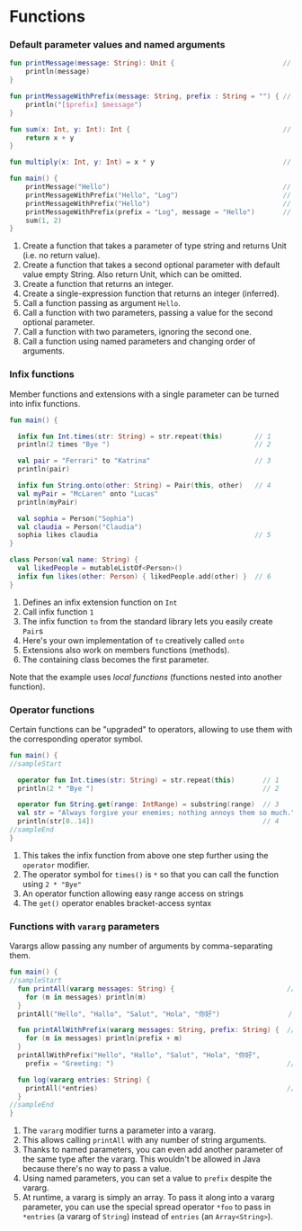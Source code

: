 # Functions

### Default parameter values and named arguments

<div class="language-kotlin" theme="idea">

```kotlin
fun printMessage(message: String): Unit {                           // 1
    println(message)
}

fun printMessageWithPrefix(message: String, prefix : String = "") { // 2
    println("[$prefix] $message")
}

fun sum(x: Int, y: Int): Int {                                      // 3
    return x + y
}

fun multiply(x: Int, y: Int) = x * y                                // 4

fun main() {
    printMessage("Hello")                                           // 5                    
    printMessageWithPrefix("Hello", "Log")                          // 6
    printMessageWithPrefix("Hello")                                 // 7
    printMessageWithPrefix(prefix = "Log", message = "Hello")       // 8
    sum(1, 2)
}
```

</div>

1. Create a function that takes a parameter of type string and returns Unit (i.e. no return value).
2. Create a function that takes a second optional parameter with default value empty String. Also return Unit, which can be omitted.
3. Create a function that returns an integer.
4. Create a single-expression function that returns an integer (inferred).
5. Call a function passing as argument `Hello`.
6. Call a function with two parameters, passing a value for the second optional parameter.
7. Call a function with two parameters, ignoring the second one. 
8. Call a function using named parameters and changing order of arguments.

### Infix functions

Member functions and extensions with a single parameter can be turned into infix functions.

<div class="language-kotlin" theme="idea">

```kotlin
fun main() {

  infix fun Int.times(str: String) = str.repeat(this)        // 1
  println(2 times "Bye ")                                    // 2

  val pair = "Ferrari" to "Katrina"                          // 3
  println(pair)

  infix fun String.onto(other: String) = Pair(this, other)   // 4
  val myPair = "McLaren" onto "Lucas"
  println(myPair)

  val sophia = Person("Sophia")
  val claudia = Person("Claudia")
  sophia likes claudia                                       // 5
}

class Person(val name: String) {
  val likedPeople = mutableListOf<Person>()
  infix fun likes(other: Person) { likedPeople.add(other) }  // 6
}
```

</div>

1. Defines an infix extension function on `Int`
2. Call infix function `1`
3. The infix function `to` from the standard library lets you easily create `Pair`s
4. Here's your own implementation of `to` creatively called `onto`
5. Extensions also work on members functions (methods).
6. The containing class becomes the first parameter.

Note that the example uses _local functions_ (functions nested into another function).

### Operator functions

Certain functions can be "upgraded" to operators, allowing to use them with the corresponding operator symbol.

<div class="language-kotlin" theme="idea">

```kotlin
fun main() {
//sampleStart

  operator fun Int.times(str: String) = str.repeat(this)       // 1
  println(2 * "Bye ")                                          // 2

  operator fun String.get(range: IntRange) = substring(range)  // 3
  val str = "Always forgive your enemies; nothing annoys them so much."
  println(str[0..14])                                          // 4
//sampleEnd
}
```

</div>

1. This takes the infix function from above one step further using the `operator` modifier.
2. The operator symbol for `times()` is `*` so that you can call the function using `2 * "Bye"`
3. An operator function allowing easy range access on strings
4. The `get()` operator enables bracket-access syntax

### Functions with `vararg` parameters

Varargs allow passing any number of arguments by comma-separating them.

<div class="language-kotlin" theme="idea">

```kotlin
fun main() {
//sampleStart
  fun printAll(vararg messages: String) {                            // 1
    for (m in messages) println(m)
  }
  printAll("Hello", "Hallo", "Salut", "Hola", "你好")                 // 2

  fun printAllWithPrefix(vararg messages: String, prefix: String) {  // 3
    for (m in messages) println(prefix + m)
  }
  printAllWithPrefix("Hello", "Hallo", "Salut", "Hola", "你好",
    prefix = "Greeting: ")                                           // 4

  fun log(vararg entries: String) {
    printAll(*entries)                                               // 5
  }
//sampleEnd
}
```

</div>

1. The `vararg` modifier turns a parameter into a vararg.
2. This allows calling `printAll` with any number of string arguments.
3. Thanks to named parameters, you can even add another parameter of the same type after the vararg. This wouldn't be allowed in Java because there's no way to pass a value.
4. Using named parameters, you can set a value to `prefix` despite the vararg.
5. At runtime, a vararg is simply an array. To pass it along into a vararg parameter, you can use the special spread operator `*foo` to pass in `*entries` (a vararg of `String`) instead of `entries` (an `Array<String>`).
